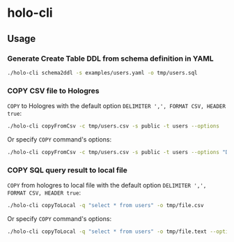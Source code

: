 # holo-cli


## Usage

### Generate Create Table DDL from schema definition in YAML

```bash
./holo-cli schema2ddl -s examples/users.yaml -o tmp/users.sql
```

### COPY CSV file to Hologres

`COPY` to Hologres with the default option `DELIMITER ',', FORMAT CSV, HEADER true`:

```bash
./holo-cli copyFromCsv -c tmp/users.csv -s public -t users --options
```

Or specify `COPY` command's options:

```bash
./holo-cli copyFromCsv -c tmp/users.csv -s public -t users --options "DELIMITER ',', FORMAT CSV, HEADER true, STREAM_MODE TRUE, ON_CONFLICT UPDATE"
```

### COPY SQL query result to local file

`COPY` from hologres to local file with the default option `DELIMITER ',', FORMAT CSV, HEADER true`:

```bash
./holo-cli copyToLocal -q "select * from users" -o tmp/file.csv
```

Or specify `COPY` command's options:

```bash
./holo-cli copyToLocal -q "select * from users" -o tmp/file.text --options "FORMAT TEXT"
```
